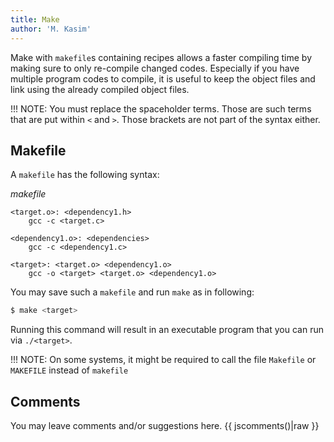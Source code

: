 ```yaml
---
title: Make
author: 'M. Kasim'
---
```


Make with `makefile`s containing recipes allows a faster compiling time by making sure to only re-compile changed codes. Especially if you have multiple program codes to compile, it is useful to keep the object files and link using the already compiled object files.

!!! NOTE: You must replace the spaceholder terms. Those are such terms that are put within `<` and `>`. Those brackets are not part of the syntax either.

## Makefile
A `makefile` has the following syntax:

_makefile_
```make
<target.o>: <dependency1.h>
	gcc -c <target.c>
    
<dependency1.o>: <dependencies>
	gcc -c <dependency1.c>
    
<target>: <target.o> <dependency1.o>
	gcc -o <target> <target.o> <dependency1.o>
```

You may save such a `makefile` and run `make` as in following:

```sh
$ make <target>
```

Running this command will result in an executable program that you can run via `./<target>`.

!!! NOTE: On some systems, it might be required  to call the file `Makefile` or `MAKEFILE` instead of `makefile`


## Comments
You may leave comments and/or suggestions here.
{{ jscomments()|raw }}
